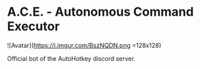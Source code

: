 # A.C.E. - Autonomous Command Executor


![Avatar](https://i.imgur.com/BszNQDN.png =128x128)

Official bot of the AutoHotkey discord server.

